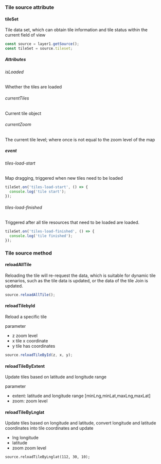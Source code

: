 ### Tile source attribute

#### tileSet

Tile data set, which can obtain tile information and tile status within the current field of view

```ts
const source = layer1.getSource();
const tileSet = source.tileset;
```

##### Attributes

###### isLoaded

Whether the tiles are loaded

###### currentTiles

Current tile object

###### currentZoom

The current tile level; where once is not equal to the zoom level of the map

##### event

###### tiles-load-start

Map dragging, triggered when new tiles need to be loaded

```ts
tileSet.on('tiles-load-start', () => {
  console.log('tile start');
});
```

###### tiles-load-finished

Triggered after all tile resources that need to be loaded are loaded.

```ts
tileSet.on('tiles-load-finished', () => {
  console.log('tile finished');
});
```

### Tile source method

#### reloadAllTile

Reloading the tile will re-request the data, which is suitable for dynamic tile scenarios, such as the tile data is updated, or the data of the tile Join is updated.

```ts pure
source.reloadAllTile();
```

#### reloadTilebyId

Reload a specific tile

parameter

- z zoom level
- x tile x coordinate
- y tile has coordinates

```ts pure
source.reloadTileById(z, x, y);
```

#### reloadTileByExtent

Update tiles based on latitude and longitude range

parameter

- extent: latitude and longitude range \[minLng,minLat,maxLng,maxLat]
- zoom: zoom level

#### reloadTileByLnglat

Update tiles based on longitude and latitude, convert longitude and latitude coordinates into tile coordinates and update

- lng longitude
- latitude
- zoom zoom level

```tsx pure
source.reloadTileByLnglat(112, 30, 10);
```

